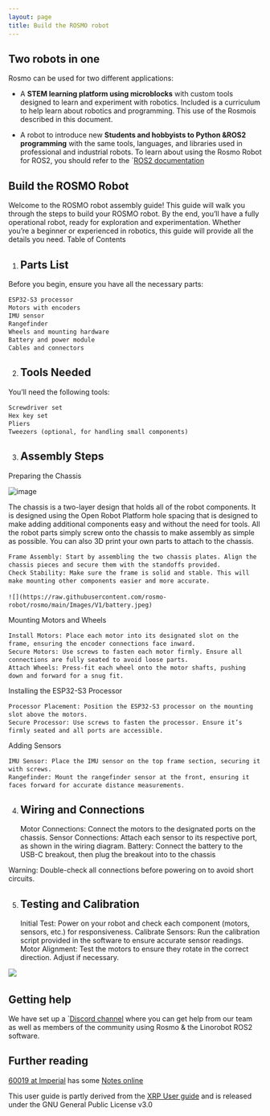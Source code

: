```yaml
---
layout: page
title: Build the ROSMO robot
---
```






Two robots in one
----------------------
Rosmo can be used for two different applications:

* A **STEM learning platform using microblocks** with custom tools designed 
  to learn and experiment with robotics. Included is a curriculum to help learn
  about robotics and programming. This use of the Rosmois described in this document.
  
* A robot to introduce new **Students and hobbyists to Python &ROS2 programming** with
  the same tools, languages, and libraries used in professional and industrial robots.
  To learn about using the Rosmo Robot for ROS2, you should refer
  to the `[ROS2 documentation](https://rosmo-robot.github.io/)



Build the ROSMO Robot
---------------

Welcome to the ROSMO robot assembly guide! This guide will walk you through the steps to build your ROSMO robot. By the end, you’ll have a fully operational robot, ready for exploration and experimentation. Whether you’re a beginner or experienced in robotics, this guide will provide all the details you need.
Table of Contents

   
1. Parts List
   --------------

Before you begin, ensure you have all the necessary parts:

    ESP32-S3 processor
    Motors with encoders
    IMU sensor
    Rangefinder
    Wheels and mounting hardware
    Battery and power module
    Cables and connectors

2. Tools Needed
    ----------- 

You’ll need the following tools:

    Screwdriver set
    Hex key set
    Pliers
    Tweezers (optional, for handling small components)

3. Assembly Steps
   -----------
Preparing the Chassis


  ![]()![image](https://github.com/rosmo-robot/rosmo-robot.github.io/assets/400875/c72a1d5d-9fa8-44ec-a847-4611be88fc95)


The chassis is a two-layer design that holds all of the robot components. It is designed
using the Open Robot Platform hole spacing that is designed to make adding additional components easy and without
the need for tools. All the robot parts simply screw onto the chassis to make assembly as
simple as possible. You can also 3D print your own parts to attach to the chassis.

    Frame Assembly: Start by assembling the two chassis plates. Align the chassis pieces and secure them with the standoffs provided.
    Check Stability: Make sure the frame is solid and stable. This will make mounting other components easier and more accurate.

    ![](https://raw.githubusercontent.com/rosmo-robot/rosmo/main/Images/V1/battery.jpeg)


Mounting Motors and Wheels

    Install Motors: Place each motor into its designated slot on the frame, ensuring the encoder connections face inward.
    Secure Motors: Use screws to fasten each motor firmly. Ensure all connections are fully seated to avoid loose parts.
    Attach Wheels: Press-fit each wheel onto the motor shafts, pushing down and forward for a snug fit.

Installing the ESP32-S3 Processor

    Processor Placement: Position the ESP32-S3 processor on the mounting slot above the motors.
    Secure Processor: Use screws to fasten the processor. Ensure it’s firmly seated and all ports are accessible.

Adding Sensors

    IMU Sensor: Place the IMU sensor on the top frame section, securing it with screws.
    Rangefinder: Mount the rangefinder sensor at the front, ensuring it faces forward for accurate distance measurements.

4. Wiring and Connections
   ------------

    Motor Connections: Connect the motors to the designated ports on the chassis.
    Sensor Connections: Attach each sensor to its respective port, as shown in the wiring diagram.
    Battery: Connect the battery to the USB-C breakout, then plug the breakout into to the chassis

Warning: Double-check all connections before powering on to avoid short circuits.

5. Testing and Calibration
   ------------

    Initial Test: Power on your robot and check each component (motors, sensors, etc.) for responsiveness.
    Calibrate Sensors: Run the calibration script provided in the software to ensure accurate sensor readings.
    Motor Alignment: Test the motors to ensure they rotate in the correct direction. Adjust if necessary.



![](https://raw.githubusercontent.com/rosmo-robot/rosmo-robot.github.io/master/assets/img/signal-2024-04-05-171808.jpeg)






Getting help
------------
We have set up a `[Discord channel](https://discord.gg/8E9g6neBx4) where you can get help from our team as well as members
of the community using Rosmo & the Linorobot ROS2 software.


Further reading
----------------------------

[60019 at Imperial](https://www.imperial.ac.uk/computing/current-students/courses/60019/) has some [Notes online](http://www.doc.ic.ac.uk/~ajd/Robotics/index.html)


This user guide is partly derived from the [XRP User guide](https://github.com/Open-STEM/XRPUsersGuide/tree/main) and is released under the GNU General Public License v3.0
    
    
